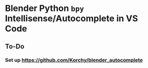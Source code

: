 # Blender Python `bpy` Intellisense/Autocomplete in VS Code

## To-Do

### Set up https://github.com/Korchy/blender_autocomplete
